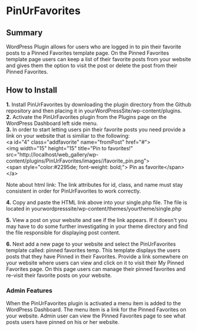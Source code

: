 # PinUrFavorites

<h2>Summary</h2>
WordPress Plugin allows for users who are logged in to pin their favorite posts to a Pinned Favorites template page.
On the Pinned Favorites template page users can keep a list of their favorite posts from your website and gives them the
option to visit the post or delete the post from their Pinned Favorites.

<h2>How to Install</h2>

<b>1.</b> Install PinUrFavorites by downloading the plugin directory from the Github repository and then placing it in yourWordPressSite/wp-content/plugins.</br>
<b>2.</b> Activate the PinUrFavorites plugin from the Plugins page on the WordPress Dashboard left side menu.</br>
<b>3.</b> In order to start letting users pin their favorite posts you need provide a link on your website that is similiar to the following: <br>
&lt;a id="4" class="addfavorite" name="fromPost" href="#"&gt;<br />
&lt;img width="15" height="15" title="Pin to favorites!" src="http://localhost/web_gallery/wp-content/plugins/PinUrFavorites/images//favorite_pin.png"&gt;<br />
&lt;span style="color:#2295de; font-weight: bold;"&gt; Pin as favorite&lt;/span&gt;<br />
&lt;/a&gt;

<p>Note about html link: The link attributes for id, class, and name must stay consistent in order for PinUrFavorites to work correctly. 
</p> 

<b>4.</b> Copy and paste the HTML link above into your single.php file. The file is located in yourwordpresssite/wp-content/themes/yourtheme/single.php <br>

<b>5.</b> View a post on your website and see if the link appears. If it doesn't you may have to do some further investigating in your theme directory and find the file responsible for displaying post content. <br>

<b>6.</b> Next add a new page to your website and select the PinUrFavorites template called: pinned favorites temp. This template displays the users posts that they have Pinned in their Favorites. Provide a link somewhere on your website where users can view and click on it to visit their My Pinned Favorites page. On this page users can manage their pinned favorites and re-visit their favorite posts on your website. 

<h3>Admin Features</h3>
<p>When the PinUrFavorites plugin is activated a menu item is added to the WordPress Dashboard. The menu item is a link for the Pinned Favorites on your website. Admin user can view the Pinned Favorites page to see what posts users have pinned on his or her website. </p> 

